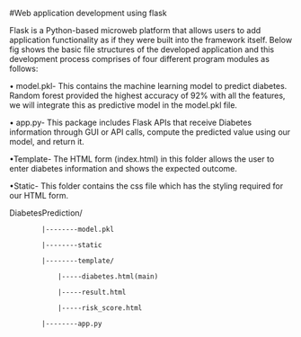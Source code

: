 #Web application development using flask

Flask is a Python-based microweb platform that allows users to add application functionality as if they were built into the framework itself. Below fig shows the basic file structures of the developed application and this development process comprises of four different program modules as follows:

• model.pkl- This contains the machine learning model to predict diabetes. Random forest provided the highest accuracy of 92% with all the features, we will integrate this as predictive model in the model.pkl file.

• app.py- This package includes Flask APIs that receive Diabetes information through GUI or API calls, compute the predicted value using our model, and return it.

•Template- The HTML form (index.html) in this folder allows the user to enter diabetes information and shows the expected outcome.

•Static- This folder contains the css file which has the styling required for our HTML form.

DiabetesPrediction/

			|--------model.pkl
			
			|--------static
			
			|--------template/
			
				|-----diabetes.html(main)
				
				|-----result.html
				
				|-----risk_score.html
			
			|--------app.py
